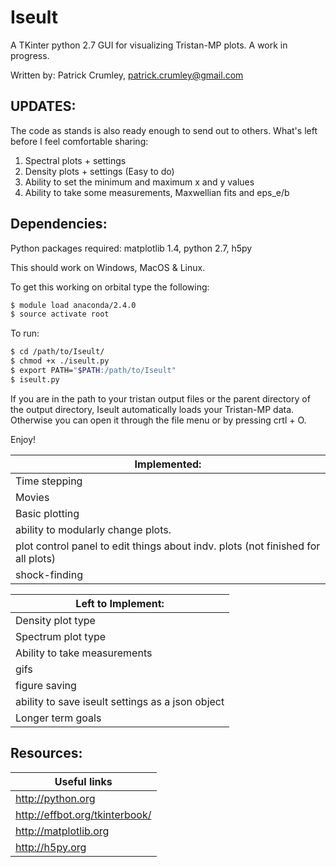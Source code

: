 # Iseult

A TKinter python 2.7 GUI for visualizing Tristan-MP plots. A work in progress.

Written by:
Patrick Crumley, patrick.crumley@gmail.com

UPDATES:
-------
The code as stands is also ready enough to send out to others.
What's left before I feel comfortable sharing:
1) Spectral plots + settings
2) Density plots + settings (Easy to do)
3) Ability to set the minimum and maximum x and y values
4) Ability to take some measurements, Maxwellian fits and eps_e/b



Dependencies:
-------------

Python packages required: matplotlib 1.4, python 2.7, h5py

This should work on Windows, MacOS & Linux.

To get this working on orbital type the following:
```bash
$ module load anaconda/2.4.0
$ source activate root
```

To run:

```bash
$ cd /path/to/Iseult/
$ chmod +x ./iseult.py
$ export PATH="$PATH:/path/to/Iseult"
$ iseult.py
```

If you are in the path to your tristan output files or the parent directory of
the output directory, Iseult automatically loads your Tristan-MP data.
Otherwise you can open it through the file menu or by pressing crtl + O.

Enjoy!

| Implemented: |
| ------------ |
| Time stepping |
| Movies |
| Basic plotting |
| ability to modularly change plots. |
| plot control panel to edit things about indv. plots (not finished for all plots)|
| shock-finding |


| Left to Implement:|
| ------------------ |
| Density plot type |
| Spectrum plot type |
| Ability to take measurements |
| gifs |
| figure saving |
| ability to save iseult settings as a json object|
| Longer term goals |

Resources:
----------
| Useful links |
| ----------------------- |
| http://python.org |
| http://effbot.org/tkinterbook/ |
| http://matplotlib.org |
| http://h5py.org |
